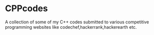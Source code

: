 # CPPcodes
A collection of some of my C++ codes submitted to various competitive programming websites like codechef,hackerrank,hackerearth etc.

